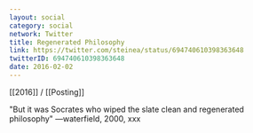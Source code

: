 ```yaml
---
layout: social
category: social
network: Twitter
title: Regenerated Philosophy
link: https://twitter.com/steinea/status/694740610398363648
twitterID: 694740610398363648
date: 2016-02-02
---
```


[[2016]] / [[Posting]]

"But it was Socrates who wiped the slate clean and regenerated philosophy" —waterfield, 2000, xxx
